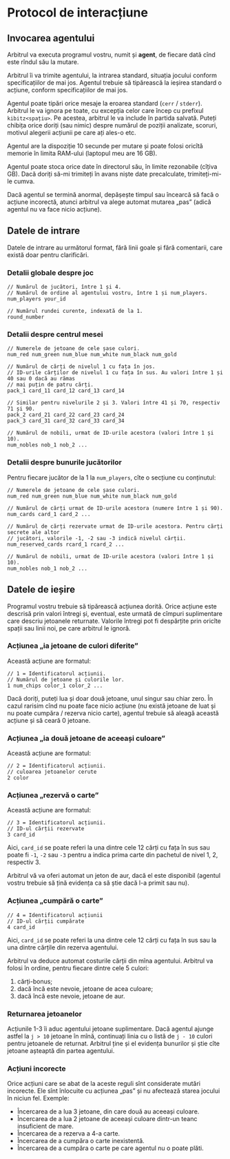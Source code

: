 # Protocol de interacțiune

## Invocarea agentului

Arbitrul va executa programul vostru, numit și **agent**, de fiecare dată cînd este rîndul său la mutare.

Arbitrul îi va trimite agentului, la intrarea standard, situația jocului conform specificațiilor de mai jos. Agentul trebuie să tipărească la ieșirea standard o acțiune, conform specificațiilor de mai jos.

Agentul poate tipări orice mesaje la eroarea standard (`cerr` / `stderr`). Arbitrul le va ignora pe toate, cu excepția celor care încep cu prefixul `kibitz<spațiu>`. Pe acestea, arbitrul le va include în partida salvată. Puteți chibița orice doriți (sau nimic) despre numărul de poziții analizate, scoruri, motivul alegerii acțiunii pe care ați ales-o etc.

Agentul are la dispoziție 10 secunde per mutare și poate folosi oricîtă memorie în limita RAM-ului (laptopul meu are 16 GB).

Agentul poate stoca orice date în directorul său, în limite rezonabile (cîțiva GB). Dacă doriți să-mi trimiteți în avans niște date precalculate, trimiteți-mi-le cumva.

Dacă agentul se termină anormal, depășește timpul sau încearcă să facă o acțiune incorectă, atunci arbitrul va alege automat mutarea „pas” (adică agentul nu va face nicio acțiune).

## Datele de intrare

Datele de intrare au următorul format, fără linii goale și fără comentarii, care există doar pentru clarificări.

### Detalii globale despre joc

```
// Numărul de jucători, între 1 și 4.
// Numărul de ordine al agentului vostru, între 1 și num_players.
num_players your_id

// Numărul rundei curente, indexată de la 1.
round_number
```

### Detalii despre centrul mesei

```
// Numerele de jetoane de cele șase culori.
num_red num_green num_blue num_white num_black num_gold

// Numărul de cărți de nivelul 1 cu fața în jos.
// ID-urile cărților de nivelul 1 cu fața în sus. Au valori între 1 și 40 sau 0 dacă au rămas
// mai puțin de patru cărți.
pack_1 card_11 card_12 card_13 card_14

// Similar pentru nivelurile 2 și 3. Valori între 41 și 70, respectiv 71 și 90.
pack_2 card_21 card_22 card_23 card_24
pack_3 card_31 card_32 card_33 card_34

// Numărul de nobili, urmat de ID-urile acestora (valori între 1 și 10).
num_nobles nob_1 nob_2 ...
```

### Detalii despre bunurile jucătorilor

Pentru fiecare jucător de la 1 la `num_players`, cîte o secțiune cu conținutul:

```
// Numerele de jetoane de cele șase culori.
num_red num_green num_blue num_white num_black num_gold

// Numărul de cărți urmat de ID-urile acestora (numere între 1 și 90).
num_cards card_1 card_2 ...

// Numărul de cărți rezervate urmat de ID-urile acestora. Pentru cărți secrete ale altor
// jucători, valorile -1, -2 sau -3 indică nivelul cărții.
num_reserved_cards rcard_1 rcard_2 ...

// Numărul de nobili, urmat de ID-urile acestora (valori între 1 și 10).
num_nobles nob_1 nob_2 ...
```

## Datele de ieșire

Programul vostru trebuie să tipărească acțiunea dorită. Orice acțiune este descrisă prin valori întregi și, eventual, este urmată de cîmpuri suplimentare care descriu jetoanele returnate. Valorile întregi pot fi despărțite prin oricîte spații sau linii noi, pe care arbitrul le ignoră.

### Acțiunea „ia jetoane de culori diferite”

Această acțiune are formatul:

```
// 1 = Identificatorul acțiunii.
// Numărul de jetoane și culorile lor.
1 num_chips color_1 color_2 ...
```

Dacă doriți, puteți lua și doar două jetoane, unul singur sau chiar zero. În cazul rarisim cînd nu poate face nicio acțiune (nu există jetoane de luat și nu poate cumpăra / rezerva nicio carte), agentul trebuie să aleagă această acțiune și să ceară 0 jetoane.

### Acțiunea „ia două jetoane de aceeași culoare”

Această acțiune are formatul:

```
// 2 = Identificatorul acțiunii.
// culoarea jetoanelor cerute
2 color
```

### Acțiunea „rezervă o carte”

Această acțiune are formatul:

```
// 3 = Identificatorul acțiunii.
// ID-ul cărții rezervate
3 card_id
```

Aici, `card_id` se poate referi la una dintre cele 12 cărți cu fața în sus sau poate fi `-1`, `-2` sau `-3` pentru a indica prima carte din pachetul de nivel 1, 2, respectiv 3.

Arbitrul vă va oferi automat un jeton de aur, dacă el este disponibil (agentul vostru trebuie să țină evidența ca să știe dacă l-a primit sau nu).

### Acțiunea „cumpără o carte”

```
// 4 = Identificatorul acțiunii
// ID-ul cărții cumpărate
4 card_id
```

Aici, `card_id` se poate referi la una dintre cele 12 cărți cu fața în sus sau la una dintre cărțile din rezerva agentului.

Arbitrul va deduce automat costurile cărții din mîna agentului. Arbitrul va folosi în ordine, pentru fiecare dintre cele 5 culori:

1. cărți-bonus;
2. dacă încă este nevoie, jetoane de acea culoare;
3. dacă încă este nevoie, jetoane de aur.

### Returnarea jetoanelor

Acțiunile 1-3 îi aduc agentului jetoane suplimentare. Dacă agentul ajunge astfel la `j > 10` jetoane în mînă, continuați linia cu o listă de `j - 10` culori pentru jetoanele de returnat. Arbitrul ține și el evidența bunurilor și știe cîte jetoane așteaptă din partea agentului.

### Acțiuni incorecte

Orice acțiuni care se abat de la aceste reguli sînt considerate mutări incorecte. Ele sînt înlocuite cu acțiunea „pas” și nu afectează starea jocului în niciun fel. Exemple:

* Încercarea de a lua 3 jetoane, din care două au aceeași culoare.
* Încercarea de a lua 2 jetoane de aceeași culoare dintr-un teanc insuficient de mare.
* Încercarea de a rezerva a 4-a carte.
* Încercarea de a cumpăra o carte inexistentă.
* Încercarea de a cumpăra o carte pe care agentul nu o poate plăti.
